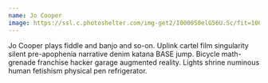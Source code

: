 ```yaml
---
name: Jo Cooper
image: https://ssl.c.photoshelter.com/img-get2/I0000S0elG56U.Sc/fit=1000x750/Fiddles-Musicians-Senior-Citizens-AR590805-051-R.jpg
---
```


Jo Cooper plays fiddle and banjo and so-on. Uplink cartel film singularity silent pre-apophenia narrative denim katana BASE jump. Bicycle math-grenade franchise hacker garage augmented reality. Lights shrine numinous human fetishism physical pen refrigerator.
